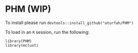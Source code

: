 # PHM (WIP)

To install please run `devtools::install_github("aturfah/PHM")`

To load in an `R` session, run the following:
```
library(PHM)
library(mclust)
```
